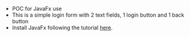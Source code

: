 - POC for JavaFx use
- This is a simple login form with 2 text fields, 1 login button and 1 back button 
- Install JavaFx following the tutorial [here](https://openjfx.io/openjfx-docs/#install-javafx).